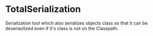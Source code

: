 TotalSerialization
==================

Serialization tool which also serializes objects class so that it can be deseriazlized even if it's class is not on the Classpath.
